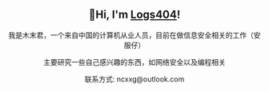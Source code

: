 <h2 align="center">👋Hi, I'm  <a href="https://blog.233c.cn">Logs404</a>!</h2>

<p align="center">我是木末君，一个来自中国的计算机从业人员，目前在做信息安全相关的工作（安服仔）<p>

<p align="center">主要研究一些自己感兴趣的东西，如网络安全以及编程相关<p>

<p align="center">联系方式: ncxxg@outlook.com<p>
